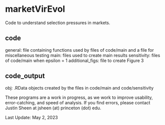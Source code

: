 # marketVirEvol

Code to understand selection pressures in markets.

## code
general: file containing functions used by files of code/main and a file for miscellaneous testing
main: files used to create main results
sensitivity: files of code/main when epsilon = 1
additional_figs: file to create Figure 3
## code_output
obj: .RData objects created by the files in code/main and code/sensitivity

These programs are a work in progress, as we work to improve usability, error-catching, and speed of analysis. If you find errors, please contact Justin Sheen at jsheen (at) princeton (dot) edu.

Last Update: May 2, 2023
